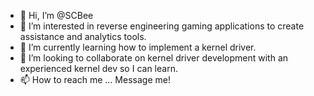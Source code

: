 - 👋 Hi, I’m @SCBee
- 👀 I’m interested in reverse engineering gaming applications to create assistance and analytics tools.
- 🌱 I’m currently learning how to implement a kernel driver.
- 💞️ I’m looking to collaborate on kernel driver development with an experienced kernel dev so I can learn.
- 📫 How to reach me ... Message me!

<!---
SCBee/SCBee is a ✨ special ✨ repository because its `README.md` (this file) appears on your GitHub profile.
You can click the Preview link to take a look at your changes.
--->
